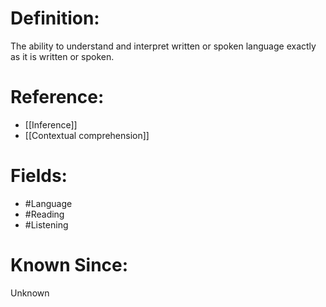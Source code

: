 

# Definition:
The ability to understand and interpret written or spoken language exactly as it is written or spoken.

# Reference:
- [[Inference]]
- [[Contextual comprehension]]

# Fields: 
- #Language
- #Reading
- #Listening

# Known Since:
Unknown

